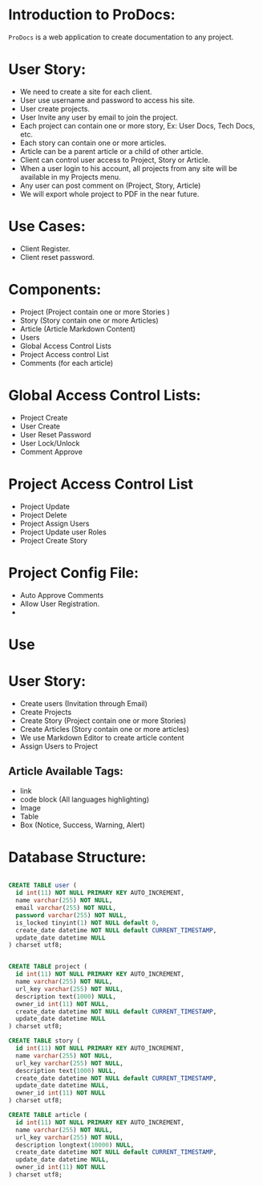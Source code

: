 # Introduction to ProDocs:
`ProDocs` is a web application to create documentation to any project.

# User Story:
- We need to create a site for each client.
- User use username and password to access his site.
- User create projects.
- User Invite any user by email to join the project.
- Each project can contain one or more story, Ex: User Docs, Tech Docs, etc.
- Each story can contain one or more articles.
- Article can be a parent article or a child of other article.
- Client can control user access to Project, Story or Article.
- When a user login to his account, all projects from any site will be available in my Projects menu.
- Any user can post comment on (Project, Story, Article)
- We will export whole project to PDF in the near future.


# Use Cases:
- Client Register.
- Client reset password.


# Components:
- Project (Project contain one or more Stories )
- Story (Story contain one or more Articles)
- Article (Article Markdown Content)
- Users
- Global Access Control Lists
- Project Access control List
- Comments (for each article)

# Global Access Control Lists:
- Project Create
- User Create
- User Reset Password
- User Lock/Unlock
- Comment Approve

# Project Access Control List
- Project Update
- Project Delete
- Project Assign Users
- Project Update user Roles
- Project Create Story


# Project Config File:
- Auto Approve Comments
- Allow User Registration.
-

# Use

# User Story:
- Create users (Invitation through Email)
- Create Projects
- Create Story (Project contain one or more Stories)
- Create Articles (Story contain one or more articles)
- We use Markdown Editor to create article content
- Assign Users to Project

## Article Available Tags:
- link
- code block (All languages highlighting)
- Image
- Table
- Box (Notice, Success, Warning, Alert)



# Database Structure:

```sql

CREATE TABLE user (
  id int(11) NOT NULL PRIMARY KEY AUTO_INCREMENT,
  name varchar(255) NOT NULL,
  email varchar(255) NOT NULL,
  password varchar(255) NOT NULL,
  is_locked tinyint(1) NOT NULL default 0,
  create_date datetime NOT NULL default CURRENT_TIMESTAMP,
  update_date datetime NULL
) charset utf8;


CREATE TABLE project (
  id int(11) NOT NULL PRIMARY KEY AUTO_INCREMENT,
  name varchar(255) NOT NULL,
  url_key varchar(255) NOT NULL,
  description text(1000) NULL,
  owner_id int(11) NOT NULL,
  create_date datetime NOT NULL default CURRENT_TIMESTAMP,
  update_date datetime NULL
) charset utf8;

CREATE TABLE story (
  id int(11) NOT NULL PRIMARY KEY AUTO_INCREMENT,
  name varchar(255) NOT NULL,
  url_key varchar(255) NOT NULL,
  description text(1000) NULL,
  create_date datetime NOT NULL default CURRENT_TIMESTAMP,
  update_date datetime NULL,
  owner_id int(11) NOT NULL
) charset utf8;

CREATE TABLE article (
  id int(11) NOT NULL PRIMARY KEY AUTO_INCREMENT,
  name varchar(255) NOT NULL,
  url_key varchar(255) NOT NULL,
  description longtext(10000) NULL,
  create_date datetime NOT NULL default CURRENT_TIMESTAMP,
  update_date datetime NULL,
  owner_id int(11) NOT NULL
) charset utf8;

```
